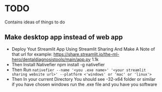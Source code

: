 # TODO

Contains ideas of things to do

## Make desktop app instead of web app

-   Deploy Yout Streamlit App Using Streamlit Sharing And Make A Note of that url for example: https://share.streamlit.io/the-ml-hero/dentaldiagnosistools/main/app.py 1.1k
-   Then Install Nativefier npm install -g nativefier
-   Then Run `nativefier --name '<you .exe name>' '<your streamlit sharing website url>' --platform <'windows' or 'mac' or 'linux'>`
-   Then In your current Directory You should see <AppName>-32-x64 folder or similar if you have chosen windows run the .exe file and you have you software
